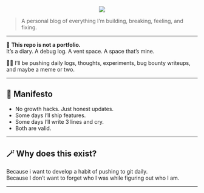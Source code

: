 

<div align="center">
  <img src="https://i.postimg.cc/MTWnR13n/niru-s.png"/>
</div>

> A personal blog of everything I’m building, breaking, feeling, and fixing.

---

🧠 **This repo is not a portfolio.**  
It’s a diary. A debug log. A vent space. A space that’s mine.

👨‍💻 I’ll be pushing daily logs, thoughts, experiments, bug bounty writeups, and maybe a meme or two.

---

## 🧾 Manifesto

- No growth hacks. Just honest updates.
- Some days I’ll ship features.  
- Some days I’ll write 3 lines and cry.  
- Both are valid.

---

## 🪄 Why does this exist?

Because i want to develop a habit of pushing to git daily.      
Because I don’t want to forget who I was while figuring out who I am.

---

